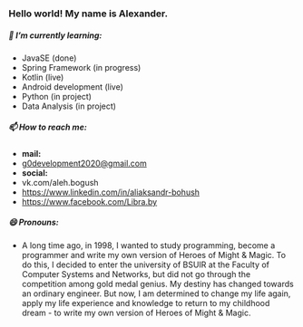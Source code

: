### Hello world! My name is Alexander.
##### 🌱 I’m currently learning:
- JavaSE (done)
- Spring Framework (in progress)
- Kotlin (live)
- Android development (live)
- Python (in project)
- Data Analysis (in project)
##### 📫 How to reach me:
- **mail:** 
- g0development2020@gmail.com
- **social:** 
- vk.com/aleh.bogush
- https://www.linkedin.com/in/aliaksandr-bohush
- https://www.facebook.com/Libra.by
##### 😄 Pronouns:
- A long time ago, in 1998, I wanted to study programming, become a programmer and write my own version of Heroes of Might & Magic. To do this, I decided to enter the university of BSUIR at the Faculty of Computer Systems and Networks, but did not go through the competition among gold medal genius. My destiny has changed towards an ordinary engineer. But now, I am determined to change my life again, apply my life experience and knowledge to return to my childhood dream - to write my own version of Heroes of Might & Magic.
